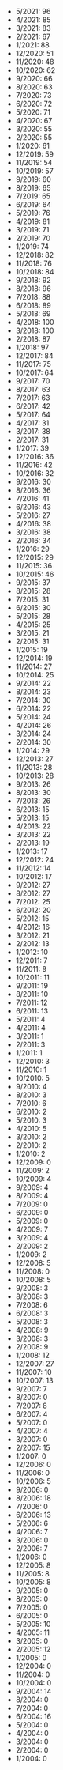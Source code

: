 *  5/2021: 96
*  4/2021: 85
*  3/2021: 83
*  2/2021: 67
*  1/2021: 88
*  12/2020: 51
*  11/2020: 48
*  10/2020: 62
*  9/2020: 66
*  8/2020: 63
*  7/2020: 73
*  6/2020: 72
*  5/2020: 71
*  4/2020: 67
*  3/2020: 55
*  2/2020: 55
*  1/2020: 61
*  12/2019: 59
*  11/2019: 54
*  10/2019: 57
*  9/2019: 60
*  8/2019: 65
*  7/2019: 65
*  6/2019: 64
*  5/2019: 76
*  4/2019: 81
*  3/2019: 71
*  2/2019: 70
*  1/2019: 74
*  12/2018: 82
*  11/2018: 76
*  10/2018: 84
*  9/2018: 92
*  8/2018: 96
*  7/2018: 88
*  6/2018: 89
*  5/2018: 69
*  4/2018: 100
*  3/2018: 100
*  2/2018: 87
*  1/2018: 97
*  12/2017: 84
*  11/2017: 75
*  10/2017: 64
*  9/2017: 70
*  8/2017: 63
*  7/2017: 63
*  6/2017: 42
*  5/2017: 64
*  4/2017: 31
*  3/2017: 38
*  2/2017: 31
*  1/2017: 39
*  12/2016: 36
*  11/2016: 42
*  10/2016: 32
*  9/2016: 30
*  8/2016: 36
*  7/2016: 41
*  6/2016: 43
*  5/2016: 27
*  4/2016: 38
*  3/2016: 38
*  2/2016: 34
*  1/2016: 29
*  12/2015: 29
*  11/2015: 36
*  10/2015: 46
*  9/2015: 37
*  8/2015: 28
*  7/2015: 31
*  6/2015: 30
*  5/2015: 28
*  4/2015: 25
*  3/2015: 21
*  2/2015: 31
*  1/2015: 19
*  12/2014: 19
*  11/2014: 27
*  10/2014: 25
*  9/2014: 22
*  8/2014: 23
*  7/2014: 30
*  6/2014: 22
*  5/2014: 24
*  4/2014: 26
*  3/2014: 24
*  2/2014: 30
*  1/2014: 29
*  12/2013: 27
*  11/2013: 28
*  10/2013: 28
*  9/2013: 26
*  8/2013: 30
*  7/2013: 26
*  6/2013: 15
*  5/2013: 15
*  4/2013: 22
*  3/2013: 22
*  2/2013: 19
*  1/2013: 17
*  12/2012: 24
*  11/2012: 14
*  10/2012: 17
*  9/2012: 27
*  8/2012: 27
*  7/2012: 25
*  6/2012: 20
*  5/2012: 15
*  4/2012: 16
*  3/2012: 21
*  2/2012: 13
*  1/2012: 10
*  12/2011: 7
*  11/2011: 9
*  10/2011: 11
*  9/2011: 19
*  8/2011: 10
*  7/2011: 12
*  6/2011: 13
*  5/2011: 4
*  4/2011: 4
*  3/2011: 1
*  2/2011: 3
*  1/2011: 1
*  12/2010: 3
*  11/2010: 1
*  10/2010: 5
*  9/2010: 4
*  8/2010: 3
*  7/2010: 6
*  6/2010: 2
*  5/2010: 3
*  4/2010: 5
*  3/2010: 2
*  2/2010: 2
*  1/2010: 2
*  12/2009: 0
*  11/2009: 2
*  10/2009: 4
*  9/2009: 4
*  8/2009: 4
*  7/2009: 0
*  6/2009: 0
*  5/2009: 0
*  4/2009: 7
*  3/2009: 4
*  2/2009: 2
*  1/2009: 2
*  12/2008: 5
*  11/2008: 0
*  10/2008: 5
*  9/2008: 3
*  8/2008: 3
*  7/2008: 6
*  6/2008: 3
*  5/2008: 3
*  4/2008: 9
*  3/2008: 3
*  2/2008: 9
*  1/2008: 12
*  12/2007: 27
*  11/2007: 10
*  10/2007: 13
*  9/2007: 7
*  8/2007: 0
*  7/2007: 8
*  6/2007: 4
*  5/2007: 0
*  4/2007: 4
*  3/2007: 0
*  2/2007: 15
*  1/2007: 0
*  12/2006: 0
*  11/2006: 0
*  10/2006: 5
*  9/2006: 0
*  8/2006: 18
*  7/2006: 0
*  6/2006: 13
*  5/2006: 6
*  4/2006: 7
*  3/2006: 0
*  2/2006: 7
*  1/2006: 0
*  12/2005: 8
*  11/2005: 8
*  10/2005: 8
*  9/2005: 0
*  8/2005: 0
*  7/2005: 0
*  6/2005: 0
*  5/2005: 10
*  4/2005: 11
*  3/2005: 0
*  2/2005: 12
*  1/2005: 0
*  12/2004: 0
*  11/2004: 0
*  10/2004: 0
*  9/2004: 14
*  8/2004: 0
*  7/2004: 0
*  6/2004: 16
*  5/2004: 0
*  4/2004: 0
*  3/2004: 0
*  2/2004: 0
*  1/2004: 0